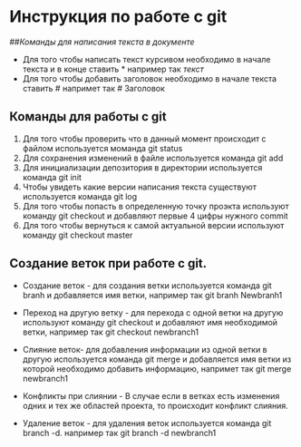 # Инструкция по работе с git
##*Команды для написания текста в документе*

* Для того чтобы написать текст курсивом необходимо в начале текста и в конце ставить * например так *текст*
* Для того чтобы добавить заголовок необходимо в начале текста ставить # напримет так # Заголовок
## Команды для работы с git
1. Для того чтобы проверить что в данный момент происходит с файлом используется моманда git status
2. Для сохранения изменений в файле используется команда git add
3. Для инициализации депозитория в директории используется команда git init
4. Чтобы увидеть какие версии написания текста существуют используется команда git log
5. Для того чтобы попасть в определенную точку проэкта используют команду git checkout и добавляют первые 4 цифры нужного commit
6. Для того чтобы вернуться к самой актуальной версии используют команду git checkout master

## Создание веток при работе с git.

* Создание веток - для создания ветки используется команда git branh и добавляется имя ветки, например так git branh Newbranh1
* Переход на другую ветку - для перехода с одной ветки на другую используют команду git checkout и добавляют имя необходимой ветки, например так git checkout newbranch1

* Слияние веток- для добавления информации из одной ветки в другую используется команда git merge и добавляется имя ветки из которой необходимо добавить информацию, напримет так git merge newbranch1

* Конфликты при слиянии - В случае если в ветках есть изменения одних и тех же областей проекта, то происходит конфликт слияния.

* Удаление веток - для удаления веток используется команда git branch -d. например так git branch -d newbranch1
